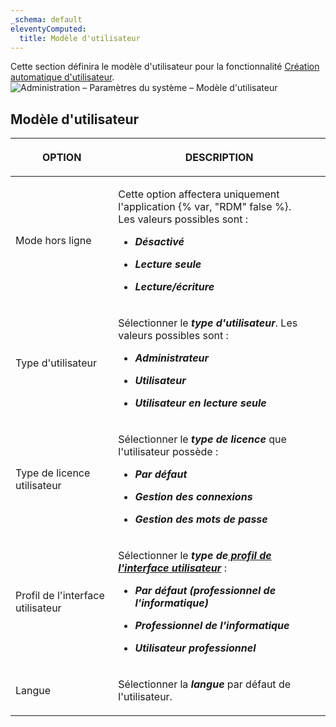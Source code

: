 ```yaml
---
_schema: default
eleventyComputed:
  title: Modèle d'utilisateur
---
```

Cette section définira le modèle d'utilisateur pour la fonctionnalité [Création automatique d'utilisateur](/server/web-interface/administration/configuration/server-settings/general/authentication/domain/). ![Administration – Paramètres du système – Modèle d'utilisateur](https://cdnweb.devolutions.net/docs/DVLS6081_2024_2.png)

## **Modèle d'utilisateur**

<table><thead><tr><th><p><strong>OPTION</strong></p></th><th><p><strong>DESCRIPTION</strong></p></th></tr></thead><tbody><tr><td><p>Mode hors ligne</p></td><td><p>Cette option affectera uniquement l'application {% var, "RDM" false %}.<br />Les valeurs possibles sont :</p><ul><li><p><em><strong>Désactivé</strong></em></p></li><li><p><em><strong>Lecture seule</strong></em></p></li><li><p><em><strong>Lecture/écriture</strong></em></p></li></ul></td></tr><tr><td><p>Type d'utilisateur</p></td><td><p>Sélectionner le <em><strong>type d'utilisateur</strong></em>. Les valeurs possibles sont :</p><ul><li><p><em><strong>Administrateur</strong></em></p></li><li><p><em><strong>Utilisateur</strong></em></p></li><li><p><em><strong>Utilisateur en lecture seule</strong></em></p></li></ul></td></tr><tr><td><p>Type de licence utilisateur</p></td><td><p>Sélectionner le <em><strong>type de licence</strong></em> que l'utilisateur possède :</p><ul><li><p><em><strong>Par défaut</strong></em></p></li><li><p><em><strong>Gestion des connexions</strong></em></p></li><li><p><em><strong>Gestion des mots de passe</strong></em></p></li></ul></td></tr><tr><td><p>Profil de l'interface utilisateur</p></td><td><p>Sélectionner le <em><strong>type de</strong></em><a href="/server/web-interface/customization/user-interface-profiles/"><em><strong> profil de l'interface utilisateur</strong></em></a> : </p><ul><li><p><em><strong>Par défaut (professionnel de l'informatique)</strong></em></p></li><li><p><em><strong>Professionnel de l'informatique</strong></em></p></li><li><p><em><strong>Utilisateur professionnel</strong></em></p></li></ul></td></tr><tr><td><p>Langue</p></td><td><p>Sélectionner la <em><strong>langue</strong></em> par défaut de l'utilisateur.</p></td></tr></tbody></table>

&nbsp;
